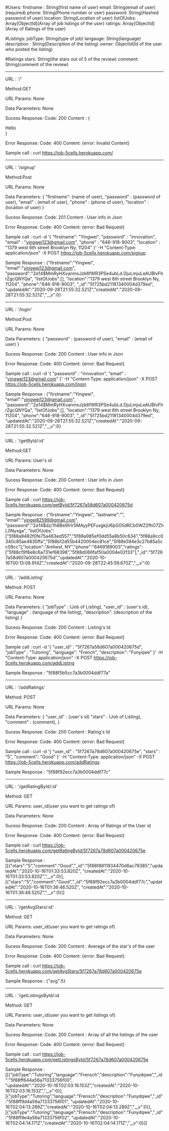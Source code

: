 #Users: 
firstname : String(first name of user)
email: String(email of user) (required) 
phone: String(Phone number or user) 
password: String(Hashed password of user)
location: String(Location of user)
listOfJobs: Array[ObjectId](Array of job listings of the user)
ratings: Array[ObjectId](Array of Ratings of the user)

#Listings:
jobType: String(type of job)
langauge: String(language)
description : String(Description of the listing)
owner: ObjectId(Id of the user who posted the listing)

#Ratings
stars: String(the stars out of 5 of the review)
comment: String(comment of the review)
_____________________________________________________________________


URL : '/'

Method:GET

URL Params: None

Data Parameters: None

Sucess Response: Code: 200 Content : {<div>Hello</div>}

Error Response: Code: 400 Content: {error: Invalid Content}

Sample call : curl https://job-5cells.herokuapp.com/

____________________________________________________________________

URL : '/signup'

Method:Post

URL Params: None

Data Parameters: {
    "firstname": (name of user),
    "password" : (password of user),
    "email" : (email of user),
    "phone" : (phone of user),
    "location" : (location of user)
}

Sucess Response: Code: 201 Content : User info in Json

Error Response: Code: 400 Content: {error: Bad Request}

Sample call : curl -d '{
    "firstname": "Yingwei",
    "password" : "innovation",
    "email" : "yingwei123@gmail.com",
    "phone" : "646-918-9003",
    "location" : "1379 west 6th street Brooklyn Ny, 11204"
}' -H "Content-Type: application/json" -X POST https://job-5cells.herokuapp.com/signup

Sample Response : {"firstname":"Yingwei",
                   "email":"yingwei123@gmail.com",
                   "password":"$2a$14$MmRyHXvanmxJzk6fWR3PSe4ubLd.DjuLmjuLeAUBlvFhrZgcQNYQa",
                   "listOfJobs":[],
                   "location":"1379 west 6th street Brooklyn Ny, 11204",
                   "phone":"646-918-9003",
                   "_id":"5f725bd21181340004d379ed",
                   "updatedAt":"2020-09-28T21:55:32.521Z","createdAt":"2020-09-28T21:55:32.521Z","__v":0}

_______________________________________________________________________

URL : '/login'

Method:Post

URL Params: None

Data Parameters: {
    "password" : (password of user),
    "email" : (email of user)
}

Sucess Response: Code: 200 Content : User info in Json

Error Response: Code: 400 Content: {error: Bad Request}

Sample call : curl -d '{
    "password" : "innovation",
    "email" : "yingwei123@gmail.com"
}' -H "Content-Type: application/json" -X POST https://job-5cells.herokuapp.com/login

Sample Response : {"firstname":"Yingwei",
                   "email":"yingwei123@gmail.com",
                   "password":"$2a$14$MmRyHXvanmxJzk6fWR3PSe4ubLd.DjuLmjuLeAUBlvFhrZgcQNYQa",
                   "listOfJobs":[],
                   "location":"1379 west 6th street Brooklyn Ny, 11204",
                   "phone":"646-918-9003",
                   "_id":"5f725bd21181340004d379ed",
                   "updatedAt":"2020-09-28T21:55:32.521Z","createdAt":"2020-09-28T21:55:32.521Z","__v":0}


___________________________________________________________________________

URL : '/getById/:id'

Method:GET

URL Params: User's id

Data Parameters: None

Sucess Response: Code: 200 Content : User info in Json

Error Response: Code: 400 Content: {error: Bad Request}

Sample call : curl https://job-5cells.herokuapp.com/getById/5f7267a58d607a000420675d

Sample Response : {"firstname":"Yingwei",
                  "lastname":"",
                  "email":"yingei82599@gmail.com",
                  "password":"$2a$14$dz/1h8Be9IrIr5MAyyPEFuxgkjU6pG05dRCb0WZ2fhO7ZhL0Nyxga",
                  "listOfJobs":["5f88a9482f0fe75a463ed557","5f88a985ef0dd55a8b50c634","5f88a9cc0340c85ae4835ffa","5f88b12d55b4420004ec81ce","5f88e594e3c27b85a5cc09cc"],"location":"Amhest, NY","phone":"6469189003","ratings":["5f88cf9f8e8c6a731ef68398","5f88d066faf50a0004e02f33"],"_id":"5f7267a58d607a000420675d","updatedAt":"2020-10-16T00:13:08.914Z","createdAt":"2020-09-28T22:45:59.670Z","__v":0}
___________________________________________________________________________

URL : '/addListing'

Method: POST

URL Params: None

Data Parameters: {
    "jobType" : (Job of Listing),
    "user_id" : (user's id),
    "language" : (language of the listing),
    "description": (description of the listing)
}

Sucess Response: Code: 200 Content : Listing's Id

Error Response: Code: 400 Content: {error: Bad Request}

Sample call : curl -d '{
    "user_id" : "5f7267a58d607a000420675d",
    "jobType" : "Tutoring",
    "language": "French",
    "description": "Funyqwe"
}' -H "Content-Type: application/json" -X POST https://job-5cells.herokuapp.com/addListing

Sample Response : "5f88f5b5cc7a3b0004ddf77a"


___________________________________________________________________________

URL : '/addRatings'

Method: POST

URL Params: None

Data Parameters: {
    "user_id" : (user's id)
    "stars" : (Job of Listing),
    "comment" : (comment),
}

Sucess Response: Code: 200 Content : Rating's Id

Error Response: Code: 400 Content: {error: Bad Request}

Sample call : curl -d '{
    "user_id" : "5f7267a78d607a000420675e",
    "stars" : "5",
    "comment": "Good"
}' -H "Content-Type: application/json" -X POST https://job-5cells.herokuapp.com/addRatings

Sample Response : "5f88f92ecc7a3b0004ddf77c"

___________________________________________________________________________

URL : '/getRatingById/:id'

Method: GET

URL Params: user_id(user you want to get ratings of)

Data Parameters: None

Sucess Response: Code: 200 Content : Array of Ratings of the User id

Error Response: Code: 400 Content: {error: Bad Request}

Sample call : curl https://job-5cells.herokuapp.com/getRatingById/5f7267a78d607a000420675e

Sample Response : [[{"stars":"5","comment":"Good","_id":"5f88f8811934470d6ac79385","updatedAt":"2020-10-16T01:33:53.820Z",
                    "createdAt":"2020-10-16T01:33:53.820Z","__v":0}],
                  [{"stars":"5","comment":"Good","_id":"5f88f92ecc7a3b0004ddf77c","updatedAt":"2020-10-16T01:36:46.520Z", "createdAt":"2020-10-16T01:36:46.520Z","__v":0}]]



___________________________________________________________________________

URL : '/getAvgStars/:id'

Method: GET

URL Params: user_id(user you want to get ratings of)

Data Parameters: None

Sucess Response: Code: 200 Content : Average of the star's of the user

Error Response: Code: 400 Content: {error: Bad Request}

Sample call : curl https://job-5cells.herokuapp.com/getAvgStars/5f7267a78d607a000420675e

Sample Response : {"avg":5}


___________________________________________________________________________

URL : '/getListingsById/:id

Method: GET

URL Params: user_id(user you want to get listings of)

Data Parameters: None

Sucess Response: Code: 200 Content : Array of all the listings of the user

Error Response: Code: 400 Content: {error: Bad Request}

Sample call : curl https://job-5cells.herokuapp.com/getListingsById/5f7267a78d607a000420675e

Sample Response : [[{"jobType":"Tutoring","language":"Frensch","description":"Funydqwe","_id":"5f88ff644a56a71333756f00",   
                  "updatedAt":"2020-10-16T02:03:16.153Z","createdAt":"2020-10-16T02:03:16.153Z","__v":0}],
                  [{"jobType":"Tutoring","language":"Frensch","description":"Funydqwe","_id":"5f88ff9d4a56a71333756f01", "updatedAt":"2020-10-16T02:04:13.289Z","createdAt":"2020-10-16T02:04:13.289Z","__v":0}],
                  [{"jobType":"Tutoring","language":"Frensch","description":"Funydqwe","_id":"5f88ff9e4a56a71333756f02", "updatedAt":"2020-10-16T02:04:14.171Z","createdAt":"2020-10-16T02:04:14.171Z","__v":0}]]










